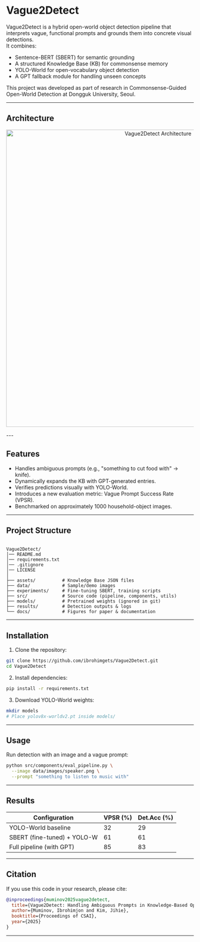 # Vague2Detect

Vague2Detect is a hybrid open-world object detection pipeline that interprets vague, functional prompts and grounds them into concrete visual detections.  
It combines:
- Sentence-BERT (SBERT) for semantic grounding  
- A structured Knowledge Base (KB) for commonsense memory  
- YOLO-World for open-vocabulary object detection  
- A GPT fallback module for handling unseen concepts  

This project was developed as part of research in Commonsense-Guided Open-World Detection at Dongguk University, Seoul.

---
## Architecture

<p align="center">
  <img src="/home/iibrohimm/project/try/Vague2Detect/docs/arch.png" alt="Vague2Detect Architecture" width="800"/>
</p>
---

## Features
- Handles ambiguous prompts (e.g., "something to cut food with" → knife).  
- Dynamically expands the KB with GPT-generated entries.  
- Verifies predictions visually with YOLO-World.  
- Introduces a new evaluation metric: Vague Prompt Success Rate (VPSR).  
- Benchmarked on approximately 1000 household-object images.  

---

## Project Structure

```

Vague2Detect/
│── README.md
│── requirements.txt
│── .gitignore
│── LICENSE
│
├── assets/          # Knowledge Base JSON files
├── data/            # Sample/demo images
├── experiments/     # Fine-tuning SBERT, training scripts
├── src/             # Source code (pipeline, components, utils)
├── models/          # Pretrained weights (ignored in git)
├── results/         # Detection outputs & logs
└── docs/            # Figures for paper & documentation

````

---

## Installation

1. Clone the repository:
```bash
git clone https://github.com/ibrohimgets/Vague2Detect.git
cd Vague2Detect
````

2. Install dependencies:

```bash
pip install -r requirements.txt
```

3. Download YOLO-World weights:

```bash
mkdir models
# Place yolov8x-worldv2.pt inside models/
```

---

## Usage

Run detection with an image and a vague prompt:

```bash
python src/components/eval_pipeline.py \
  --image data/images/speaker.png \
  --prompt "something to listen to music with"
```

---

## Results

| Configuration               | VPSR (%) | Det.Acc (%) |
| --------------------------- | -------- | ----------- |
| YOLO-World baseline         | 32       | 29          |
| SBERT (fine-tuned) + YOLO-W | 61       | 61          |
| Full pipeline (with GPT)    | 85       | 83          |

---

## Citation

If you use this code in your research, please cite:

```bibtex
@inproceedings{muminov2025vague2detect,
  title={Vague2Detect: Handling Ambiguous Prompts in Knowledge-Based Open-World Detection},
  author={Muminov, Ibrohimjon and Kim, Jihie},
  booktitle={Proceedings of CSAI},
  year={2025}
}
```

---
